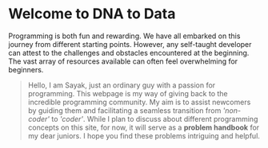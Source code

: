 # Welcome to DNA to Data

Programming is both fun and rewarding. We have all embarked on this journey from different starting points. 
However, any self-taught developer can attest to the challenges and obstacles encountered at the beginning. 
The vast array of resources available can often feel overwhelming for beginners.

> Hello, I am Sayak, just an ordinary guy with a passion for programming. This webpage is my way of giving back to the 
incredible programming community. My aim is to assist newcomers by guiding them and facilitating a seamless transition 
from *'non-coder'* to *'coder'*. While I plan to discuss about different programming concepts on this site,
for now, it will serve as a **problem handbook** for my dear juniors. I hope you find these problems intriguing and helpful.


```{tableofcontents}
```
